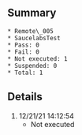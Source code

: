 ## Summary
	* Remote\_005
	* SaucelabsTest
	* Pass: 0
	* Fail: 0
	* Not executed: 1
	* Suspended: 0
	* Total: 1
## Details
1. 12/21/21 14:12:54
	* Not executed
